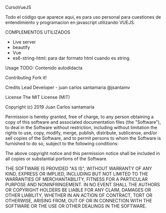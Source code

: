CursoVueJS

Todo el código que aparece aqui, es para uso personal para cuestiones de entendimiento y programacion en javascript utilizando VUEJS.

COMPLEMENTOS UTILIZADOS

- Live server
- beautify
- Vue
- es6-string-html: para dar formato html cuando es string.

Usage
TODO: Contenido autodidacta

Contributing
Fork it!

Credits
Lead Developer - juan carlos santamaria @jsantamv

License
The MIT License (MIT)

Copyright (c) 2019 Juan Carlos santamaria

Permission is hereby granted, free of charge, to any person obtaining a copy of this software and associated documentation files (the "Software"), to deal in the Software without restriction, including without limitation the rights to use, copy, modify, merge, publish, distribute, sublicense, and/or sell copies of the Software, and to permit persons to whom the Software is furnished to do so, subject to the following conditions:

The above copyright notice and this permission notice shall be included in all copies or substantial portions of the Software.

THE SOFTWARE IS PROVIDED "AS IS", WITHOUT WARRANTY OF ANY KIND, EXPRESS OR IMPLIED, INCLUDING BUT NOT LIMITED TO THE WARRANTIES OF MERCHANTABILITY, FITNESS FOR A PARTICULAR PURPOSE AND NONINFRINGEMENT. IN NO EVENT SHALL THE AUTHORS OR COPYRIGHT HOLDERS BE LIABLE FOR ANY CLAIM, DAMAGES OR OTHER LIABILITY, WHETHER IN AN ACTION OF CONTRACT, TORT OR OTHERWISE, ARISING FROM, OUT OF OR IN CONNECTION WITH THE SOFTWARE OR THE USE OR OTHER DEALINGS IN THE SOFTWARE.
